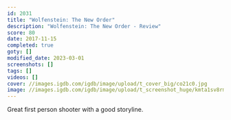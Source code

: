 ```yaml
---
id: 2031
title: "Wolfenstein: The New Order"
description: "Wolfenstein: The New Order - Review"
score: 80
date: 2017-11-15
completed: true
goty: []
modified_date: 2023-03-01
screenshots: []
tags: []
videos: []
cover: //images.igdb.com/igdb/image/upload/t_cover_big/co21c0.jpg
image: //images.igdb.com/igdb/image/upload/t_screenshot_huge/kmta1sv8rmkdm0rm3if8.jpg
---
```

Great first person shooter with a good storyline.
